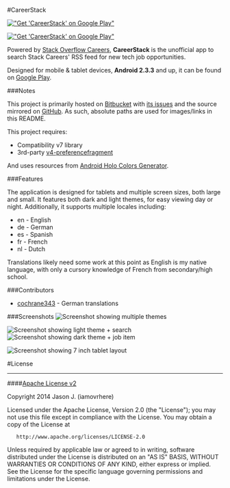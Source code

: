 #CareerStack 

[!["Get 'CareerStack' on Google Play"](https://bitbucket.org/iamovrhere/careerstack/raw/master/screenshots/careerstack_feature_graphic.png)
](https://play.google.com/store/apps/details?id=com.ovrhere.android.careerstack "Get 'CareerStack' on Google Play")  

[!["Get 'CareerStack' on Google Play"](https://bitbucket.org/iamovrhere/careerstack/raw/master/screenshots/get_on_play_45.png)
](https://play.google.com/store/apps/details?id=com.ovrhere.android.careerstack "Get 'CareerStack' on Google Play")

Powered by [Stack Overflow Careers](http://careers.stackoverflow.com/ 
"Stack Overflow Careers"
), **CareerStack** is the unofficial app to search Stack Careers' RSS feed for new tech job opportunities.

Designed for mobile & tablet devices, **Android 2.3.3** and up, it can be found on [Google Play](https://play.google.com/store/apps/details?id=com.ovrhere.android.careerstack "Get 'CareerStack' on Google Play").


###Notes

This project is primarily hosted on [Bitbucket](https://bitbucket.org/iamovrhere/careerstack/ "CareerStack on Bitbucket") with [its issues](https://bitbucket.org/iamovrhere/careerstack/issues?status=new&status=open "CareerStack issues") and the source mirrored on [GitHub](https://github.com/iamovrhere/CareerStack/ "CareerStack on GitHub"). As such, absolute paths are used for images/links in this README.

This project requires:

* Compatibility v7 library
* 3rd-party [v4-preferencefragment](https://github.com/kolavar/android-support-v4-preferencefragment "android-support-v4-preferencefragment by kolavar")

And uses resources from [Android Holo Colors Generator](http://android-holo-colors.com/ "Android Holo Colors Generator").

###Features

The application is designed for tablets and multiple screen sizes, both large and small. It features both dark and light themes, for easy viewing day or night. Additionally, it supports multiple locales including:

* en - English
* de - German
* es - Spanish
* fr - French
* nl - Dutch

Translations likely need some work at this point as English is my native language, with only a cursory knowledge of French from secondary/high school.

###Contributors

* [cochrane343](https://github.com/cochrane343 "Find cochrane343 on GitHub") - German translations


###Screenshots
![Screenshot showing multiple themes](https://bitbucket.org/iamovrhere/careerstack/raw/master/screenshots/screenshot_4_darklight.png "Screenshot showing multiple themes") 

![Screenshot showing light theme + search](https://bitbucket.org/iamovrhere/careerstack/raw/master/screenshots/screenshot_5.png "Screenshot showing light theme + search") ![Screenshot showing dark theme + job item](https://bitbucket.org/iamovrhere/careerstack/raw/master/screenshots/screenshot_3.png "Screenshot showing dark theme + job item")

![Screenshot showing 7 inch tablet layout](https://bitbucket.org/iamovrhere/careerstack/raw/master/screenshots/screenshot_tablet_7in_0.png "Screenshot showing 7 inch tablet layout")

#License
***
####[Apache License v2](https://bitbucket.org/iamovrhere/careerstack/raw/master/LICENSE.md)

   Copyright 2014 Jason J. (iamovrhere)

   Licensed under the Apache License, Version 2.0 (the "License");
   you may not use this file except in compliance with the License.
   You may obtain a copy of the License at

       http://www.apache.org/licenses/LICENSE-2.0

   Unless required by applicable law or agreed to in writing, software
   distributed under the License is distributed on an "AS IS" BASIS,
   WITHOUT WARRANTIES OR CONDITIONS OF ANY KIND, either express or implied.
   See the License for the specific language governing permissions and
   limitations under the License.


